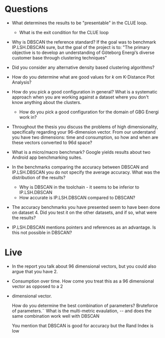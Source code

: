 # Questions
- What determines the results to be "presentable" in the CLUE loop.
    - What is the exit condition for the CLUE loop

- Why is DBSCAN the reference standard? If the goal was to benchmark IP.LSH.DBSCAN 
  sure, but the goal of the project is to: 
        "The primary objective is to develop an understanding of Göteborg Energi’s diverse customer base through clustering techniques"

- Did you consider any alternative density based clustering algorithms?

- How do you determine what are good values for $k$ om K-Distance 
  Plot Analysis?

- How do you pick a good configuration in general?
  What is a systematic approach when you are working against a dataset
  where you don't know anything about the clusters.
    - How do you pick a good configuration for the domain of GBG Energi work in?

- Throughout the thesis you discuss the problems of high
  dimensionality, specifically regarding your 96-dimension vector.
  From our understand you have two dimensions: time and consumption,
  so how and when are these vectors converted to 96d space?

- What is a micro/macro benchmark?
  Google yields results about two Android app benchmarking suites.

- In the benchmarks comparing the accuracy between DBSCAN
  and IP.LSH.DBSCAN you do not specify the average
  accuracy. What was the distribution of the results?
  - Why is DBSCAN in the toolchain - it seems to be inferior to IP.LSH.DBSCAN
  - How accurate is IP.LSH.DBSCAN compared to DBSCAN?

- The accuracy benchmarks you have presented seem to have been done 
  on dataset 4. Did you test it on the other datasets,
  and if so, what were the results?

- IP.LSH.DBSCAN mentions pointers and references as an advantage. Is this not 
  possible in DBSCAN?

# Live
- In the report you talk about 96 dimensional vectors, but you could also argue that you have 2.
- Consumption over time. How come you treat this as a 96 dimensional vector as opposed to a 2 
- dimensional vector.

  How do you determine the best combination of parameters? Bruteforce of parameters.¨
  What is the multi-metric evaulation, -- and does the same combination work well with DBSCAN

  You mention that DBSCAN is good for accuracy but the Rand Index is low
